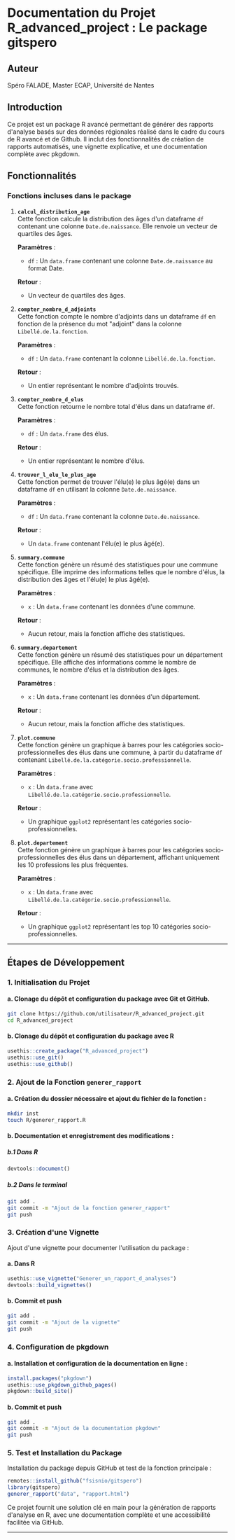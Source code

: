 
# Documentation du Projet R_advanced_project : Le package gitspero

## Auteur
Spéro FALADE, Master ECAP, Université de Nantes

## Introduction
Ce projet est un package R avancé permettant de générer des rapports d'analyse basés sur des données régionales réalisé dans le cadre du cours de R avancé et de Github. Il inclut des fonctionnalités de création de rapports automatisés, une vignette explicative, et une documentation complète avec pkgdown.

## Fonctionnalités

### Fonctions incluses dans le package

1. **`calcul_distribution_age`**  
   Cette fonction calcule la distribution des âges d'un dataframe `df` contenant une colonne `Date.de.naissance`. Elle renvoie un vecteur de quartiles des âges.

   **Paramètres** :
   - `df` : Un `data.frame` contenant une colonne `Date.de.naissance` au format Date.
   
   **Retour** :
   - Un vecteur de quartiles des âges.

2. **`compter_nombre_d_adjoints`**  
   Cette fonction compte le nombre d'adjoints dans un dataframe `df` en fonction de la présence du mot "adjoint" dans la colonne `Libellé.de.la.fonction`.

   **Paramètres** :
   - `df` : Un `data.frame` contenant la colonne `Libellé.de.la.fonction`.
   
   **Retour** :
   - Un entier représentant le nombre d'adjoints trouvés.

3. **`compter_nombre_d_elus`**  
   Cette fonction retourne le nombre total d'élus dans un dataframe `df`.

   **Paramètres** :
   - `df` : Un `data.frame` des élus.
   
   **Retour** :
   - Un entier représentant le nombre d'élus.

4. **`trouver_l_elu_le_plus_age`**  
   Cette fonction permet de trouver l'élu(e) le plus âgé(e) dans un dataframe `df` en utilisant la colonne `Date.de.naissance`.

   **Paramètres** :
   - `df` : Un `data.frame` contenant la colonne `Date.de.naissance`.
   
   **Retour** :
   - Un `data.frame` contenant l'élu(e) le plus âgé(e).

5. **`summary.commune`**  
   Cette fonction génère un résumé des statistiques pour une commune spécifique. Elle imprime des informations telles que le nombre d'élus, la distribution des âges et l'élu(e) le plus âgé(e).

   **Paramètres** :
   - `x` : Un `data.frame` contenant les données d'une commune.
   
   **Retour** :
   - Aucun retour, mais la fonction affiche des statistiques.

6. **`summary.departement`**  
   Cette fonction génère un résumé des statistiques pour un département spécifique. Elle affiche des informations comme le nombre de communes, le nombre d'élus et la distribution des âges.

   **Paramètres** :
   - `x` : Un `data.frame` contenant les données d'un département.
   
   **Retour** :
   - Aucun retour, mais la fonction affiche des statistiques.

7. **`plot.commune`**  
   Cette fonction génère un graphique à barres pour les catégories socio-professionnelles des élus dans une commune, à partir du dataframe `df` contenant `Libellé.de.la.catégorie.socio.professionnelle`.

   **Paramètres** :
   - `x` : Un `data.frame` avec `Libellé.de.la.catégorie.socio.professionnelle`.
   
   **Retour** :
   - Un graphique `ggplot2` représentant les catégories socio-professionnelles.

8. **`plot.departement`**  
   Cette fonction génère un graphique à barres pour les catégories socio-professionnelles des élus dans un département, affichant uniquement les 10 professions les plus fréquentes.

   **Paramètres** :
   - `x` : Un `data.frame` avec `Libellé.de.la.catégorie.socio.professionnelle`.
   
   **Retour** :
   - Un graphique `ggplot2` représentant les top 10 catégories socio-professionnelles.

---

## Étapes de Développement

### 1. Initialisation du Projet

#### a. Clonage du dépôt et configuration du package avec Git et GitHub.
```bash
git clone https://github.com/utilisateur/R_advanced_project.git
cd R_advanced_project
```

#### b. Clonage du dépôt et configuration du package avec R
```R
usethis::create_package("R_advanced_project")
usethis::use_git()
usethis::use_github()
```

### 2. Ajout de la Fonction `generer_rapport`

#### a. Création du dossier nécessaire et ajout du fichier de la fonction :
```bash
mkdir inst
touch R/generer_rapport.R
```

#### b. Documentation et enregistrement des modifications :
##### b.1 Dans R
```R
devtools::document()
```

##### b.2 Dans le terminal 
```bash
git add .
git commit -m "Ajout de la fonction generer_rapport"
git push
```

### 3. Création d'une Vignette
Ajout d'une vignette pour documenter l'utilisation du package :

#### a. Dans R
```R
usethis::use_vignette("Generer_un_rapport_d_analyses")
devtools::build_vignettes()
```

#### b. Commit et push
```bash
git add .
git commit -m "Ajout de la vignette"
git push
```

### 4. Configuration de pkgdown

#### a. Installation et configuration de la documentation en ligne :
```R
install.packages("pkgdown")
usethis::use_pkgdown_github_pages()
pkgdown::build_site()
```

#### b. Commit et push
```bash
git add .
git commit -m "Ajout de la documentation pkgdown"
git push
```

### 5. Test et Installation du Package
Installation du package depuis GitHub et test de la fonction principale :
```R
remotes::install_github("fsisnio/gitspero")
library(gitspero)
generer_rapport("data", "rapport.html")
```

Ce projet fournit une solution clé en main pour la génération de rapports d'analyse en R, avec une documentation complète et une accessibilité facilitée via GitHub.

---

